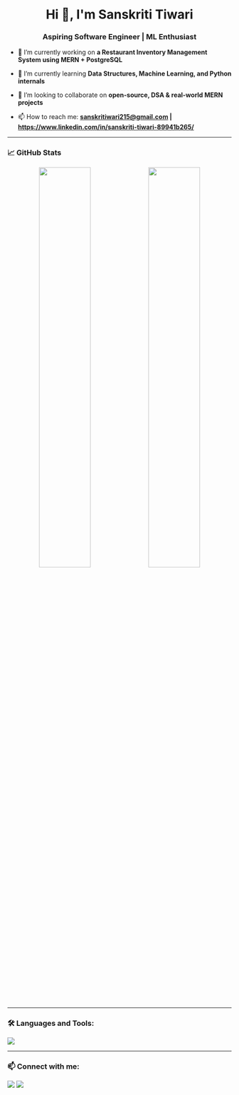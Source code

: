<h1 align="center">Hi 👋, I'm Sanskriti Tiwari</h1>
<h3 align="center">Aspiring Software Engineer | ML Enthusiast </h3>

- 🔭 I’m currently working on **a Restaurant Inventory Management System using MERN + PostgreSQL**

- 🌱 I’m currently learning **Data Structures, Machine Learning, and Python internals**

- 👯 I’m looking to collaborate on **open-source, DSA & real-world MERN projects**

- 📫 How to reach me: **sanskritiwari215@gmail.com | https://www.linkedin.com/in/sanskriti-tiwari-89941b265/**

---

### 📈 GitHub Stats
<p align="center">
  <img width="48%" src="https://github-readme-stats.vercel.app/api?username=sanskriti-tiwari&show_icons=true&theme=github_dark&hide_border=true" />
  <img width="48%" src="https://github-readme-streak-stats.herokuapp.com/?user=sanskriti-tiwari&theme=github-dark&hide_border=true" />
</p>

---

### 🛠️ Languages and Tools:
<p>
  <img src="https://skillicons.dev/icons?i=react,nodejs,express,postgres,js,html,css,py,c,cpp,git,github,vscode,mongodb,matlab" />
</p>

---

### 📫 Connect with me:
<p>
  <a href="https://linkedin.com/in/sanskriti-tiwari" target="blank"><img src="https://img.shields.io/badge/-LinkedIn-blue?style=flat-square&logo=Linkedin&logoColor=white"/></a>
  <a href="mailto:your.email@gmail.com"><img src="https://img.shields.io/badge/-Email-c14438?style=flat-square&logo=Gmail&logoColor=white"/></a>
</p>
